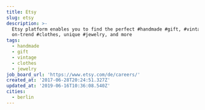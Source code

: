 ```yaml
---
title: Etsy
slug: etsy
description: >-
  Etsy platform enables you to find the perfect #handmade #gift, #vintage &
  on-trend #clothes, unique #jewelry, and more
tags:
  - handmade
  - gift
  - vintage
  - clothes
  - jewelry
job_board_url: 'https://www.etsy.com/de/careers/'
created_at: '2017-06-28T20:24:51.327Z'
updated_at: '2019-06-16T10:36:08.540Z'
cities:
  - berlin
---
```


